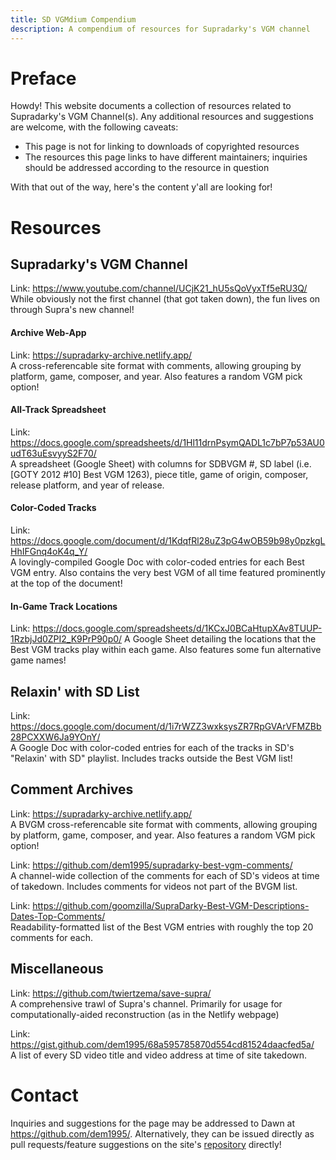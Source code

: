 ```yaml
---
title: SD VGMdium Compendium
description: A compendium of resources for Supradarky's VGM channel
---
```


# Preface
Howdy! This website documents a collection of resources related to Supradarky's VGM Channel(s).
Any additional resources and suggestions are welcome, with the following caveats:
* This page is not for linking to downloads of copyrighted resources
* The resources this page links to have different maintainers; inquiries should be addressed according to the resource in question

With that out of the way, here's the content y'all are looking for!
# Resources
## Supradarky's VGM Channel
Link: <https://www.youtube.com/channel/UCjK21_hU5sQoVyxTf5eRU3Q/>  
While obviously not the first channel (that got taken down), the fun lives on through Supra's new channel!
#### Archive Web-App
Link: <https://supradarky-archive.netlify.app/>  
A cross-referencable site format with comments, allowing grouping by platform, game, composer, and year. Also features a random VGM pick option!

#### All-Track Spreadsheet  
Link: <https://docs.google.com/spreadsheets/d/1Hl11drnPsymQADL1c7bP7p53AU0udT63uEsvyyS2F70/>  
A spreadsheet (Google Sheet) with columns for SDBVGM #, SD label (i.e. \[GOTY 2012 #10\] Best VGM 1263), piece title, game of origin, composer, release platform, and year of release. 

#### Color-Coded Tracks  
Link: <https://docs.google.com/document/d/1KdqfRl28uZ3pG4wOB59b98y0pzkgLHhIFGnq4oK4q_Y/>  
A lovingly-compiled Google Doc with color-coded entries for each Best VGM entry. Also contains the very best VGM of all time featured prominently at the top of the document!

#### In-Game Track Locations  
Link: <https://docs.google.com/spreadsheets/d/1KCxJ0BCaHtupXAv8TUUP-1RzbjJd0ZPI2_K9PrP90p0/>
A Google Sheet detailing the locations that the Best VGM tracks play within each game. Also features some fun alternative game names!

## Relaxin' with SD List
Link: <https://docs.google.com/document/d/1i7rWZZ3wxksysZR7RpGVArVFMZBb28PCXXW6Ja9YOnY/>  
A Google Doc with color-coded entries for each of the tracks in SD's "Relaxin' with SD" playlist. Includes tracks outside the Best VGM list!

## Comment Archives
Link: <https://supradarky-archive.netlify.app/>  
A BVGM cross-referencable site format with comments, allowing grouping by platform, game, composer, and year. Also features a random VGM pick option!

Link: <https://github.com/dem1995/supradarky-best-vgm-comments/>  
A channel-wide collection of the comments for each of SD's videos at time of takedown. Includes comments for videos not part of the BVGM list.

Link: <https://github.com/goomzilla/SupraDarky-Best-VGM-Descriptions-Dates-Top-Comments/>  
Readability-formatted list of the Best VGM entries with roughly the top 20 comments for each.

## Miscellaneous
Link: <https://github.com/twiertzema/save-supra/>  
A comprehensive trawl of Supra's channel. Primarily for usage for computationally-aided reconstruction (as in the Netlify webpage)

Link: <https://gist.github.com/dem1995/68a595785870d554cd81524daacfed5a/>  
A list of every SD video title and video address at time of site takedown.

# Contact
Inquiries and suggestions for the page may be addressed to Dawn at <https://github.com/dem1995/>. Alternatively, they can be issued directly as pull requests/feature suggestions on the site's [repository](https://github.com/dem1995/supra-vgmdium-compendium/) directly!
